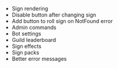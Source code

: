 * Sign rendering
* Disable button after changing sign
* Add button to roll sign on NotFound error
* Admin commands
* Bot settings
* Guild leaderboard
* Sign effects
* Sign packs
* Better error messages
